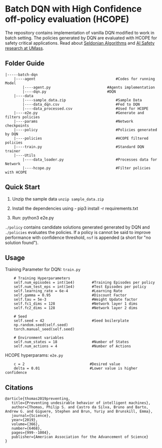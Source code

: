 # **Batch DQN with High Confidence off-policy evaluation (HCOPE)**

The repository contains implementation of vanilla DQN modified to work in batch setting.
The policies generated by DQN are evaluated with HCOPE for safety critical applications.
Read about [Seldonian Algorithms](https://aisafety.cs.umass.edu/paper.html) 
and [AI Safety research at UMass](https://aisafety.cs.umass.edu/index.html).

## **Folder Guide**
```
|-----batch-dqn  
	|----agent                                     #Codes for running Model			                      
	    |----agent.py                          #Agents implementation
	    |----dqn.py                            #DQN
	|----data  
	    |----sample_data.zip                       #Sample Data
	    |----data_dqn.csv                          #Fed to DQN
	    |----data_processed.csv                    #Used for HCOPE
	|----e2e.py                                    #Generate and filters policies
	|----params                                    #Network checkpoints
	|----policy                                    #Policies generated by DQN  
	|----policies                                  #HCOPE filtered policies
	|----train.py                                  #Standard DQN trainer  
	|----Utils  
	    |----data_loader.py                        #Processes data for Network
	    |----hcope.py                              #Filter policies with HCOPE
```

## **Quick Start**
1. Unzip the sample data ```unzip sample_data.zip```

2. Install the dependencies using - pip3 install -r requirements.txt

3. Run: python3 e2e.py

```./policy``` contains candidate solutions generated generated by DQN and ```./policies``` evaluates the policies.
If a policy is cannot be said to improve performance with confidence threshold, 
```nsf``` is appended (a short for "no solution found").

## **Usage** ##

Training Parameter for DQN: ```train.py```

```     
    # Training Hyperparameters
    self.num_episodes = int(1e4)        #Training Episodes per policy
    self.num_test_eps = int(1e4)        #Test Episodes per policy
    self.learning_rate = 6e-4           #Learning Rate
    self.gamma = 0.95                   #Discount Factor    
    self.tau = 5e-3                     #Weight Update factor
    self.fc1_dims = 128                 #Network layer 1 dims
    self.fc2_dims = 128                 #Network layer 2 dims

    # Seed
    self.seed = 42                      #Seed boilerplate
    np.random.seed(self.seed)
    torch.manual_seed(self.seed)

    # Environment variables
    self.num_states = 18                #Number of States
    self.num_actions = 4                #Number of Actions
```

HCOPE hyperparams: ```e2e.py```

```
    c = 2                              #Desired value 
    delta = 0.01                       #Lower value is higher confidence
```

## **Citations**
```
@article{thomas2019preventing,
   title={Preventing undesirable behavior of intelligent machines},
   author={Thomas, Philip S. and Castro da Silva, Bruno and Barto, Andrew G. and Giguere, Stephen and Brun, Yuriy and Brunskill, Emma},
   journal={Science},
   year={2019},
   volume={366},
   number={6468},
   pages={999--1004},
   publisher={American Association for the Advancement of Science}
} 
```
